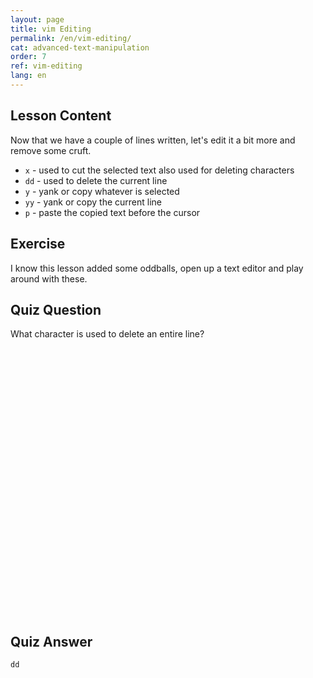 ```yaml
---
layout: page
title: vim Editing
permalink: /en/vim-editing/
cat: advanced-text-manipulation
order: 7
ref: vim-editing
lang: en
---
```


## Lesson Content

Now that we have a couple of lines written, let's edit it a bit more and remove some cruft.

* `x` - used to cut the selected text also used for deleting characters
* `dd` - used to delete the current line
* `y` - yank or copy whatever is selected
* `yy` - yank or copy the current line
* `p` - paste the copied text before the cursor

## Exercise

I know this lesson added some oddballs, open up a text editor and play around with these.

## Quiz Question

What character is used to delete an entire line?  
<br /><br /><br /><br /><br /><br /><br /><br /><br /><br /><br /><br /><br /><br /><br /><br /><br /><br /><br /><br /><br /><br /><br /><br /><br /><br />
## Quiz Answer

`dd`